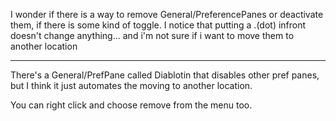 

I wonder if there is a way to remove General/PreferencePanes or deactivate them, if there is some kind of toggle. I notice that putting a .(dot) infront doesn't change anything... and i'm not sure if i want to move them to another location

----

There's a General/PrefPane called Diablotin that disables other pref panes, but I think it just automates the moving to another location.

You can right click and choose remove from the menu too.